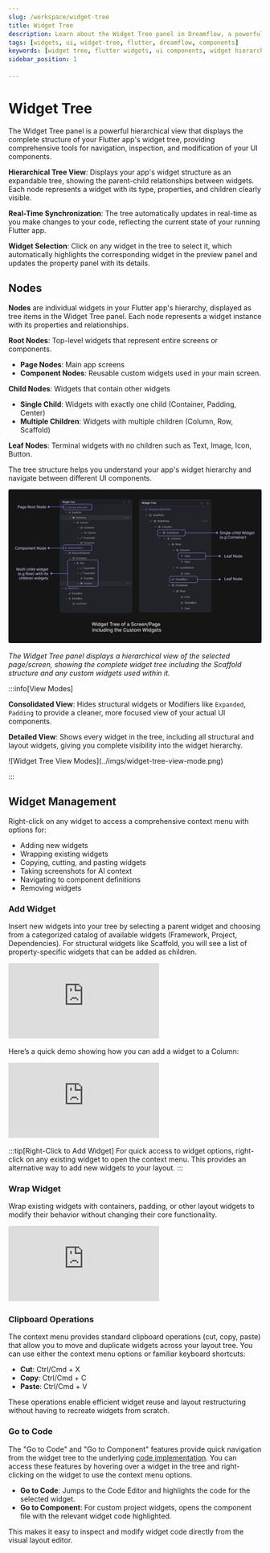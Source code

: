 ```yaml
---
slug: /workspace/widget-tree
title: Widget Tree 
description: Learn about the Widget Tree panel in Dreamflow, a powerful hierarchical view that displays and helps you manage your Flutter app's widget structure
tags: [widgets, ui, widget-tree, flutter, dreamflow, components]
keywords: [widget tree, flutter widgets, ui components, widget hierarchy, widget management, widget structure, dreamflow interface, widget navigation, widget properties, widget selection]
sidebar_position: 1

---
```


# Widget Tree

The Widget Tree panel is a powerful hierarchical view that displays the complete structure of your Flutter app's widget tree, providing comprehensive tools for navigation, inspection, and modification of your UI components.

**Hierarchical Tree View**: Displays your app's widget structure as an expandable tree, showing the parent-child relationships between widgets. Each node represents a widget with its type, properties, and children clearly visible.

**Real-Time Synchronization**: The tree automatically updates in real-time as you make changes to your code, reflecting the current state of your running Flutter app.

**Widget Selection**: Click on any widget in the tree to select it, which automatically highlights the corresponding widget in the preview panel and updates the property panel with its details.

## Nodes

**Nodes** are individual widgets in your Flutter app's hierarchy, displayed as tree items in the Widget Tree panel. Each node represents a widget instance with its properties and relationships.

**Root Nodes**: Top-level widgets that represent entire screens or components.
- **Page Nodes**: Main app screens
- **Component Nodes**: Reusable custom widgets used in your main screen.

**Child Nodes**: Widgets that contain other widgets
- **Single Child**: Widgets with exactly one child (Container, Padding, Center)
- **Multiple Children**: Widgets with multiple children (Column, Row, Scaffold)

**Leaf Nodes**: Terminal widgets with no children such as Text, Image, Icon, Button. 

The tree structure helps you understand your app's widget hierarchy and navigate between different UI components.

![Widget Tree Panel](../imgs/widget-tree.png)

*The Widget Tree panel displays a hierarchical view of the selected page/screen, showing the complete widget tree including the Scaffold structure and any custom widgets used within it.*


:::info[View Modes]

**Consolidated View**: Hides structural widgets or Modifiers like `Expanded`, `Padding` to provide a cleaner, more focused view of your actual UI components.

**Detailed View**: Shows every widget in the tree, including all structural and layout widgets, giving you complete visibility into the widget hierarchy.
<p></p>
![Widget Tree View Modes](../imgs/widget-tree-view-mode.png)


:::


## Widget Management

Right-click on any widget to access a comprehensive context menu with options for:
- Adding new widgets
- Wrapping existing widgets
- Copying, cutting, and pasting widgets
- Taking screenshots for AI context
- Navigating to component definitions
- Removing widgets

### Add Widget
Insert new widgets into your tree by selecting a parent widget and choosing from a categorized catalog of available widgets (Framework, Project, Dependencies). For structural widgets like Scaffold, you will see a list of property-specific widgets that can be added as children.


<div style={{
    position: 'relative',
    paddingBottom: 'calc(50.67989417989418% + 41px)', // Keeps the aspect ratio and additional padding
    height: 0,
    width: '100%'}}>
    <iframe 
        src="https://demo.arcade.software/Xb10bs310XYTGNS6Uf1H?embed&show_copy_link=true"
        title=""
        style={{
            position: 'absolute',
            top: 0,
            left: 0,
            width: '100%',
            height: '100%',
            colorScheme: 'light'
        }}
        frameborder="0"
        loading="lazy"
        webkitAllowFullScreen
        mozAllowFullScreen
        allowFullScreen
        allow="clipboard-write">
    </iframe>
</div>
<p></p>


Here’s a quick demo showing how you can add a widget to a Column:

<div style={{
    position: 'relative',
    paddingBottom: 'calc(50.67989417989418% + 41px)', // Keeps the aspect ratio and additional padding
    height: 0,
    width: '100%'}}>
    <iframe 
        src="https://demo.arcade.software/3eXOPIUfeFG3StCJv5H4?embed&show_copy_link=true"
        title=""
        style={{
            position: 'absolute',
            top: 0,
            left: 0,
            width: '100%',
            height: '100%',
            colorScheme: 'light'
        }}
        frameborder="0"
        loading="lazy"
        webkitAllowFullScreen
        mozAllowFullScreen
        allowFullScreen
        allow="clipboard-write">
    </iframe>
</div>
<p></p>

:::tip[Right-Click to Add Widget]
For quick access to widget options, right-click on any existing widget to open the context menu. This provides an alternative way to add new widgets to your layout.
:::

### Wrap Widget
Wrap existing widgets with containers, padding, or other layout widgets to modify their behavior without changing their core functionality.

<div style={{
    position: 'relative',
    paddingBottom: 'calc(50.67989417989418% + 41px)', // Keeps the aspect ratio and additional padding
    height: 0,
    width: '100%'}}>
    <iframe 
        src="https://demo.arcade.software/2Hdtm30YQkY9xy4zFhKv?embed&show_copy_link=true"
        title=""
        style={{
            position: 'absolute',
            top: 0,
            left: 0,
            width: '100%',
            height: '100%',
            colorScheme: 'light'
        }}
        frameborder="0"
        loading="lazy"
        webkitAllowFullScreen
        mozAllowFullScreen
        allowFullScreen
        allow="clipboard-write">
    </iframe>
</div>
<p></p>

### Clipboard Operations
The context menu provides standard clipboard operations (cut, copy, paste) that allow you to move and duplicate widgets across your layout tree. You can use either the context menu options or familiar keyboard shortcuts:

- **Cut**: Ctrl/Cmd + X
- **Copy**: Ctrl/Cmd + C  
- **Paste**: Ctrl/Cmd + V

These operations enable efficient widget reuse and layout restructuring without having to recreate widgets from scratch.

### Go to Code
The "Go to Code" and "Go to Component" features provide quick navigation from the widget tree to the underlying [code implementation](../content-panel.md#code-editor). You can access these features by hovering over a widget in the tree and right-clicking on the widget to use the context menu options.

- **Go to Code**: Jumps to the Code Editor and highlights the code for the selected widget.
- **Go to Component**: For custom project widgets, opens the component file with the relevant widget code highlighted.

This makes it easy to inspect and modify widget code directly from the visual layout editor.
 
